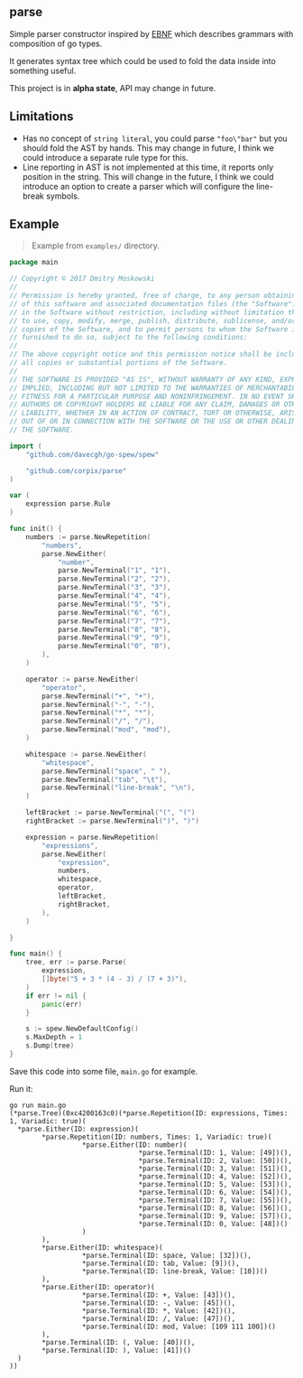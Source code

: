 parse
----------

Simple parser constructor inspired by [EBNF](https://en.wikipedia.org/wiki/Extended_Backus%E2%80%93Naur_form) which
describes grammars with composition of go types.

It generates syntax tree which could be used to fold the data inside into something useful.

This project is in **alpha state**, API may change in future.

## Limitations

- Has no concept of `string literal`, you could parse `"foo\"bar"` but you should fold the AST by hands.
  This may change in future, I think we could introduce a separate rule type for this.
- Line reporting in AST is not implemented at this time, it reports only position in the string.
  This will change in the future, I think we could introduce an option to create a parser
  which will configure the line-break symbols.

## Example

> Example from `examples/` directory.

``` go
package main

// Copyright © 2017 Dmitry Moskowski
//
// Permission is hereby granted, free of charge, to any person obtaining a copy
// of this software and associated documentation files (the "Software"), to deal
// in the Software without restriction, including without limitation the rights
// to use, copy, modify, merge, publish, distribute, sublicense, and/or sell
// copies of the Software, and to permit persons to whom the Software is
// furnished to do so, subject to the following conditions:
//
// The above copyright notice and this permission notice shall be included in
// all copies or substantial portions of the Software.
//
// THE SOFTWARE IS PROVIDED "AS IS", WITHOUT WARRANTY OF ANY KIND, EXPRESS OR
// IMPLIED, INCLUDING BUT NOT LIMITED TO THE WARRANTIES OF MERCHANTABILITY,
// FITNESS FOR A PARTICULAR PURPOSE AND NONINFRINGEMENT. IN NO EVENT SHALL THE
// AUTHORS OR COPYRIGHT HOLDERS BE LIABLE FOR ANY CLAIM, DAMAGES OR OTHER
// LIABILITY, WHETHER IN AN ACTION OF CONTRACT, TORT OR OTHERWISE, ARISING FROM,
// OUT OF OR IN CONNECTION WITH THE SOFTWARE OR THE USE OR OTHER DEALINGS IN
// THE SOFTWARE.

import (
	"github.com/davecgh/go-spew/spew"

	"github.com/corpix/parse"
)

var (
	expression parse.Rule
)

func init() {
	numbers := parse.NewRepetition(
		"numbers",
		parse.NewEither(
			"number",
			parse.NewTerminal("1", "1"),
			parse.NewTerminal("2", "2"),
			parse.NewTerminal("3", "3"),
			parse.NewTerminal("4", "4"),
			parse.NewTerminal("5", "5"),
			parse.NewTerminal("6", "6"),
			parse.NewTerminal("7", "7"),
			parse.NewTerminal("8", "8"),
			parse.NewTerminal("9", "9"),
			parse.NewTerminal("0", "0"),
		),
	)

	operator := parse.NewEither(
		"operator",
		parse.NewTerminal("+", "+"),
		parse.NewTerminal("-", "-"),
		parse.NewTerminal("*", "*"),
		parse.NewTerminal("/", "/"),
		parse.NewTerminal("mod", "mod"),
	)

	whitespace := parse.NewEither(
		"whitespace",
		parse.NewTerminal("space", " "),
		parse.NewTerminal("tab", "\t"),
		parse.NewTerminal("line-break", "\n"),
	)

	leftBracket := parse.NewTerminal("(", "(")
	rightBracket := parse.NewTerminal(")", ")")

	expression = parse.NewRepetition(
		"expressions",
		parse.NewEither(
			"expression",
			numbers,
			whitespace,
			operator,
			leftBracket,
			rightBracket,
		),
	)

}

func main() {
	tree, err := parse.Parse(
		expression,
		[]byte("5 + 3 * (4 - 3) / (7 + 3)"),
	)
	if err != nil {
		panic(err)
	}

	s := spew.NewDefaultConfig()
	s.MaxDepth = 1
	s.Dump(tree)
}
```

Save this code into some file, `main.go` for example.

Run it:

``` shell
go run main.go
(*parse.Tree)(0xc4200163c0)(*parse.Repetition(ID: expressions, Times: 1, Variadic: true)(
  *parse.Either(ID: expression)(
        *parse.Repetition(ID: numbers, Times: 1, Variadic: true)(
                  *parse.Either(ID: number)(
                                *parse.Terminal(ID: 1, Value: [49])(),
                                *parse.Terminal(ID: 2, Value: [50])(),
                                *parse.Terminal(ID: 3, Value: [51])(),
                                *parse.Terminal(ID: 4, Value: [52])(),
                                *parse.Terminal(ID: 5, Value: [53])(),
                                *parse.Terminal(ID: 6, Value: [54])(),
                                *parse.Terminal(ID: 7, Value: [55])(),
                                *parse.Terminal(ID: 8, Value: [56])(),
                                *parse.Terminal(ID: 9, Value: [57])(),
                                *parse.Terminal(ID: 0, Value: [48])()
                  )
        ),
        *parse.Either(ID: whitespace)(
                  *parse.Terminal(ID: space, Value: [32])(),
                  *parse.Terminal(ID: tab, Value: [9])(),
                  *parse.Terminal(ID: line-break, Value: [10])()
        ),
        *parse.Either(ID: operator)(
                  *parse.Terminal(ID: +, Value: [43])(),
                  *parse.Terminal(ID: -, Value: [45])(),
                  *parse.Terminal(ID: *, Value: [42])(),
                  *parse.Terminal(ID: /, Value: [47])(),
                  *parse.Terminal(ID: mod, Value: [109 111 100])()
        ),
        *parse.Terminal(ID: (, Value: [40])(),
        *parse.Terminal(ID: ), Value: [41])()
  )
))
```
